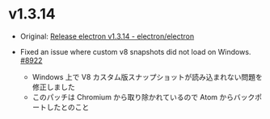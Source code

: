 # v1.3.14

* Original: [Release electron v1.3.14 - electron/electron](https://github.com/electron/electron/releases/tag/v1.3.14)

* Fixed an issue where custom v8 snapshots did not load on Windows. [#8922](https://github.com/electron/electron/pull/8922)
  * Windows 上で V8 カスタム版スナップショットが読み込まれない問題を修正しました
  * このパッチは Chromium から取り除かれているので Atom からバックポートしたとのこと

